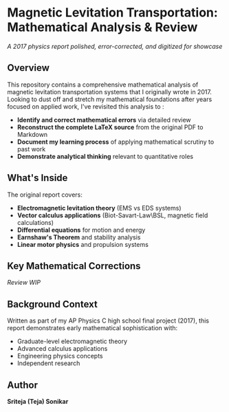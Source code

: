 # Magnetic Levitation Transportation: Mathematical Analysis & Review

*A 2017 physics report polished, error-corrected, and digitized for showcase*

## Overview

This repository contains a comprehensive mathematical analysis of magnetic levitation transportation systems that I originally wrote in 2017. Looking to dust off and stretch my mathematical foundations after years focused on applied work, I've revisited this analysis to :

- **Identify and correct mathematical errors** via detailed review
- **Reconstruct the complete LaTeX source** from the original PDF to Markdown
- **Document my learning process** of applying mathematical scrutiny to past work
- **Demonstrate analytical thinking** relevant to quantitative roles

## What's Inside

The original report covers:
- **Electromagnetic levitation theory** (EMS vs EDS systems)
- **Vector calculus applications** (Biot-Savart-Law\BSL, magnetic field calculations)  
- **Differential equations** for motion and energy
- **Earnshaw's Theorem** and stability analysis
- **Linear motor physics** and propulsion systems

## Key Mathematical Corrections

*Review WIP*

## Background Context

Written as part of my AP Physics C high school final project (2017), this report demonstrates early mathematical sophistication with:
- Graduate-level electromagnetic theory
- Advanced calculus applications  
- Engineering physics concepts
- Independent research

## Author

**Sriteja (Teja) Sonikar** 
